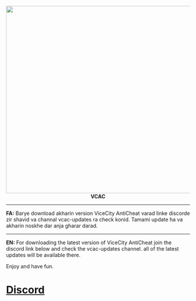 <p align="center"><img src="http://uupload.ir/files/suxx_vcac.png" width="512" align="center"><br>
<strong>VCAC</strong></p>

* * * 
<strong>FA:</strong>
Barye download akharin version ViceCity AntiCheat varad linke discorde zir shavid va channal vcac-updates ra check konid.
Tamami update ha va akharin noskhe dar anja gharar darad. 
* * * 
<strong>EN:</strong>
For downloading the latest version of ViceCity AntiCheat join the discord link below and check the vcac-updates channel. 
all of the latest updates will be available there. 

Enjoy and have fun.

# [Discord](https://discord.gg/2uZVJtf)
  

